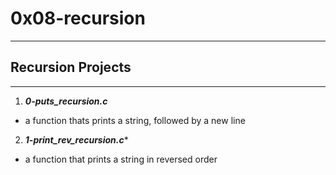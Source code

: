 # 0x08-recursion
---

## Recursion Projects
---

1. ***0-puts_recursion.c***
-  a function thats prints a string, followed by a new line

2. ***1-print_rev_recursion.c****
- a function that prints a string in reversed order
